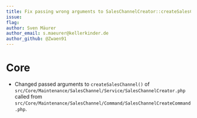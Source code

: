 ```yaml
---
title: Fix passing wrong arguments to SalesChannelCreator::createSalesChannel() from SalesChannelCreateCommand
issue: 
flag: 
author: Sven Mäurer
author_email: s.maeurer@kellerkinder.de
author_github: @Zwaen91
---
```

# Core
* Changed passed arguments to `createSalesChannel()` of `src/Core/Maintenance/SalesChannel/Service/SalesChannelCreator.php` called from `src/Core/Maintenance/SalesChannel/Command/SalesChannelCreateCommand.php`.
